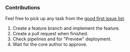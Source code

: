 ### Contributions
Feel free to pick up any task from the [good first issue list](https://github.com/mateuszmigas/painting-droid/issues?q=is%3Aissue+is%3Aopen+label%3A%22good+first+issue%22).
1. Create a feature branch and implement the feature.
2. Create a pull request when finished.
3. Check pipelines and for "Preview" deployment.
4. Wait for the core author to approve.
